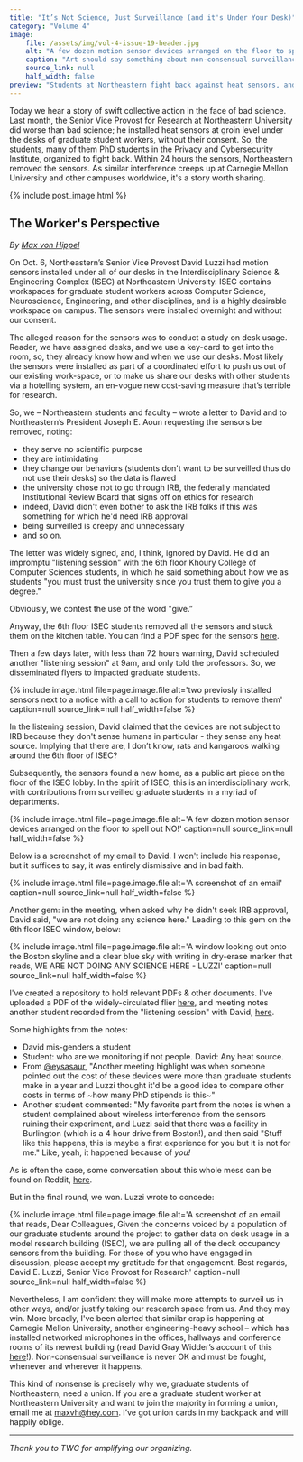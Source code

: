 ```yaml
---
title: "It’s Not Science, Just Surveillance (and it's Under Your Desk)"
category: "Volume 4"
image:
    file: /assets/img/vol-4-issue-19-header.jpg
    alt: "A few dozen motion sensor devices arranged on the floor to spell out NO!"
    caption: "Art should say something about non-consensual surveillance... like, NO!"
    source_link: null
    half_width: false
preview: "Students at Northeastern fight back against heat sensors, and win"
---
```


Today we hear a story of swift collective action in the face of bad science. Last month, the Senior Vice Provost for Research at Northeastern University did worse than bad science; he installed heat sensors at groin level under the desks of graduate student workers, without their consent. So, the students, many of them PhD students in the Privacy and Cybersecurity Institute, organized to fight back. Within 24 hours the sensors, Northeastern removed the sensors. As similar interference creeps up at Carnegie Mellon University and other campuses worldwide, it's a story worth sharing.

<!-- DO NOT remove the excerpt tag -->
<!--excerpt-->
<!-- remaining content goes below here -->

<!-- DO NOT remove the header image -->
{% include post_image.html %}

## The Worker's Perspective
_By [Max von Hippel](https://twitter.com/maxvonhippel)_

On Oct. 6, Northeastern’s Senior Vice Provost David Luzzi had motion sensors installed under all of our desks in the Interdisciplinary Science & Engineering Complex (ISEC) at Northeastern University. ISEC contains workspaces for graduate student workers across Computer Science, Neuroscience, Engineering, and other disciplines, and is a highly desirable workspace on campus. The sensors were installed overnight and without our consent.

The alleged reason for the sensors was to conduct a study on desk usage. Reader, we have assigned desks, and we use a key-card to get into the room, so, they already know how and when we use our desks. Most likely the sensors were installed as part of a coordinated effort to push us out of our existing work-space, or to make us share our desks with other students via a hotelling system, an en-vogue new cost-saving measure that’s terrible for research.

So, we – Northeastern students and faculty – wrote a letter to David and to Northeastern’s President Joseph E. Aoun requesting the sensors be removed, noting:
* they serve no scientific purpose
* they are intimidating
* they change our behaviors (students don't want to be surveilled thus do not use their desks) so the data is flawed 
* the university chose not to go through IRB, the federally mandated Institutional Review Board that signs off on ethics for research
* indeed, David didn't even bother to ask the IRB folks if this was something for which he'd need IRB approval
* being surveilled is creepy and unnecessary 
* and so on.

The letter was widely signed, and, I think, ignored by David. He did an impromptu "listening session" with the 6th floor Khoury College of Computer Sciences students, in which he said something about how we as students "you must trust the university since you trust them to give you a degree." 

Obviously, we contest the use of the word "give.”

Anyway, the 6th floor ISEC students removed all the sensors and stuck them on the kitchen table. You can find a PDF spec for the sensors [here](https://www.enocean-alliance.org/wp-content/uploads/2020/12/SecurityofEnOceanRadioNetworks-2.6.pdf).

Then a few days later, with less than 72 hours warning, David scheduled another "listening session" at 9am, and only told the professors. So, we disseminated flyers to impacted graduate students.

{% include image.html file=page.image.file alt='two previosly installed sensors next to a notice with a call to action for students to remove them' caption=null source_link=null half_width=false %}

In the listening session, David claimed that the devices are not subject to IRB because they don't sense humans in particular - they sense any heat source. Implying that there are, I don’t know, rats and kangaroos walking around the 6th floor of ISEC?

Subsequently, the sensors found a new home, as a public art piece on the floor of the ISEC lobby. In the spirit of ISEC, this is an interdisciplinary work, with contributions from surveilled graduate students in a myriad of departments.

{% include image.html file=page.image.file alt='A few dozen motion sensor devices arranged on the floor to spell out NO!' caption=null source_link=null half_width=false %}

Below is a screenshot of my email to David. I won't include his response, but it suffices to say, it was entirely dismissive and in bad faith.

{% include image.html file=page.image.file alt='A screenshot of an email' caption=null source_link=null half_width=false %}

Another gem: in the meeting, when asked why he didn't seek IRB approval, David said, "we are not doing any science here." Leading to this gem on the 6th floor ISEC window, below:

{% include image.html file=page.image.file alt='A window looking out onto the Boston skyline and a clear blue sky with writing in dry-erase marker that reads, WE ARE NOT DOING ANY SCIENCE HERE - LUZZI' caption=null source_link=null half_width=false %}

I've created a repository to hold relevant PDFs & other documents. I've uploaded a PDF of the widely-circulated flier [here](https://github.com/maxvonhippel/isec-sensors-scandal/blob/main/document2.pdf), and meeting notes another student recorded from the "listening session" with David, [here](https://github.com/maxvonhippel/isec-sensors-scandal/blob/main/Oct_6_2022_Luzzi_town_hall.pdf).

Some highlights from the notes:
- David mis-genders a student
- Student: who are we monitoring if not people. David: Any heat source.
- From [@eysasaur](https://twitter.com/eysasaur), "Another meeting highlight was when someone pointed out the cost of these devices were more than graduate students make in a year and Luzzi thought it'd be a good idea to compare other costs in terms of ~how many PhD stipends is this~"
- Another student commented: "My favorite part from the notes is when a student complained about wireless interference from the sensors ruining their experiment, and Luzzi said that there was a facility in Burlington (which is a 4 hour drive from Boston!), and then said "Stuff like this happens, this is maybe a first experience for you but it is not for me." Like, yeah, it happened because of _you!_

As is often the case, some conversation about this whole mess can be found on Reddit, [here](https://www.reddit.com/r/NEU/comments/xx7d7p/northeastern_graduate_students_privacy_is_being/).

But in the final round, we won. Luzzi wrote to concede:

{% include image.html file=page.image.file alt='A screenshot of an email that reads, Dear Colleagues, Given the concerns voiced by a population of our graduate students around the project to gather data on desk usage in a model research building (ISEC), we are pulling all of the deck occupancy sensors from the building. For those of you who have engaged in discussion, please accept my gratitude for that engagement. Best regards, David E. Luzzi, Senior Vice Provost for Research' caption=null source_link=null half_width=false %}

Nevertheless, I am confident they will make more attempts to surveil us in other ways, and/or justify taking our research space from us. And they may win. More broadly, I've been alerted that similar crap is happening at Carnegie Mellon University, another engineering-heavy school – which has installed networked microphones in the offices, hallways and conference rooms of its newest building (read David Gray Widder’s account of this [here](https://twitter.com/davidthewid/status/1387909329710366721)!). Non-consensual surveillance is never OK and must be fought, whenever and wherever it happens.

This kind of nonsense is precisely why we, graduate students of Northeastern, need a union. If you are a graduate student worker at Northeastern University and want to join the majority in forming a union, email me at [maxvh@hey.com](mailto:maxvh@hey.com). I’ve got union cards in my backpack and will happily oblige.

<hr>

_Thank you to TWC for amplifying our organizing._
